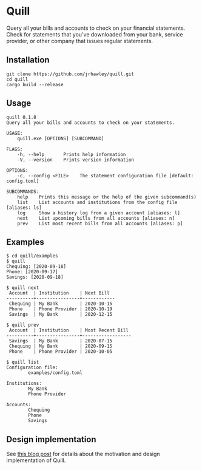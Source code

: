 # Quill

Query all your bills and accounts to check on your financial statements.
Check for statements that you've downloaded from your bank, service provider, or other company that issues regular statements.

## Installation

```shell
git clone https://github.com/jrhawley/quill.git
cd quill
cargo build --release
```

## Usage

```shell
quill 0.1.8
Query all your bills and accounts to check on your statements.

USAGE:
    quill.exe [OPTIONS] [SUBCOMMAND]

FLAGS:
    -h, --help       Prints help information
    -V, --version    Prints version information

OPTIONS:
    -c, --config <FILE>    The statement configuration file [default: config.toml]

SUBCOMMANDS:
    help    Prints this message or the help of the given subcommand(s)
    list    List accounts and institutions from the config file [aliases: ls]
    log     Show a history log from a given account [aliases: l]
    next    List upcoming bills from all accounts [aliases: n]
    prev    List most recent bills from all accounts [aliases: p]
```

## Examples

```shell
$ cd quill/examples
$ quill
Chequing: [2020-09-18]
Phone: [2020-09-17]
Savings: [2020-09-18]

$ quill next
 Account  | Institution    | Next Bill
----------+----------------+------------
 Chequing | My Bank        | 2020-10-15
 Phone    | Phone Provider | 2020-10-19
 Savings  | My Bank        | 2020-12-15

$ quill prev
 Account  | Institution    | Most Recent Bill
----------+----------------+------------------
 Savings  | My Bank        | 2020-07-15
 Chequing | My Bank        | 2020-09-15
 Phone    | Phone Provider | 2020-10-05

$ quill list
Configuration file:
        examples/config.toml

Institutions:
        My Bank
        Phone Provider

Accounts:
        Chequing
        Phone
        Savings
```

## Design implementation

See [this blog post](https://jrhawley.github.io/2020/09/19/financial-statements-quill) for details about the motivation and design implementation of Quill.
